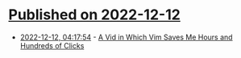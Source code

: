 # [Published on 2022-12-12](index.md)

* [2022-12-12, 04:17:54](https://news.ycombinator.com/item?id=33950805) - [A Vid in Which Vim Saves Me Hours and Hundreds of Clicks](https://www.youtube.com/watch?v=hraHAZ1-RaM)
